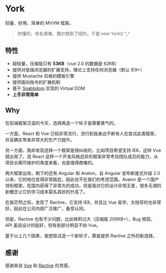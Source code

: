 # York

轻量、好用、简单的 MVVM 框架。

> 你懂的，命名很难，偶尔想到了纽约，于是 new York() ^_^

## 特性

* 超轻量，压缩版只有 **53KB**（vue 2.0 的数据是 62KB）
* 提供对低端浏览器的扩展支持，理论上支持任何浏览器（默认 IE9+）
* 提供 Mustache 风格的模板引擎
* 提供面向指令的扩展机制
* 基于 [Snabbdom](https://github.com/snabbdom/snabbdom) 实现的 Virtual DOM
* **上手非常简单**

## Why

在前端框架泛滥的今天，选择再造一个轮子是需要勇气的。

一方面，React 和 Vue 已经非常流行，流行到我身边不断有人在尝试此类框架，并且确实带来非常大的生产力提升。

另一方面，我却发现选择一个框架是很纠结的，比如项目希望支持 IE8，这样 Vue 就出局了。选 React 这样一个开发风格迥异的框架非常考验团队成员的能力，从项目长期可维护的角度来看，也是值得商榷的。

两大框架出局，剩下的还有 Angular 和 Avalon。自 Angular 宣布断崖式升级 2.0 以来，它的地位变得非常尴尬，因此也不在我们的考虑范围。Avalon 是一个国产领衔框架，在国内获得了非常大的成功，但是我对它的设计非常无爱，很多无谓的新概念让它的学习成本莫名其妙的升高了。

在我茫然之际，发现了 Ractive，它支持 IE8，并且比 Vue 易学，文档写的也非常好，因此在公司内部广泛推广，备受认同。

但是，Ractive 也有不少问题，比如体积过大（压缩版 200KB+），Bug 频现，API   虽说设计的挺好，但有些部分明显不如 Vue。

基于以上几个因素，我想尝试造一个新轮子，算是提供 Ractive 之外的新选择。

## 感谢

感谢来自 [Vue](http://vuejs.org) 和 [Ractive](http://www.ractivejs.org/) 的灵感。